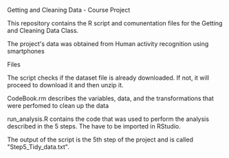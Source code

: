 Getting and Cleaning Data - Course Project

This repository contains the R script and comunentation files for the Getting and Cleaning Data Class.

The project's data was obtained from Human activity recognition using smartphones

Files

The script checks if the dataset file is already downloaded. If not, it will proceed to download it and then unzip it.

CodeBook.rm describes the variables, data, and the transformations that were perfomed to clean up the data

run_analysis.R contains the code that was used to perform the analysis described in the 5 steps. The have to be imported in RStudio.

The output of the script is the 5th step of the project and is called "Step5_Tidy_data.txt".
